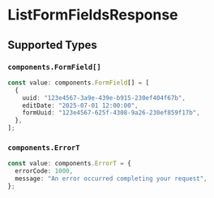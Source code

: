 # ListFormFieldsResponse


## Supported Types

### `components.FormField[]`

```typescript
const value: components.FormField[] = [
  {
    uuid: "123e4567-3a9e-439e-b915-230ef404f67b",
    editDate: "2025-07-01 12:00:00",
    formUuid: "123e4567-625f-4308-9a26-230ef859f17b",
  },
];
```

### `components.ErrorT`

```typescript
const value: components.ErrorT = {
  errorCode: 1000,
  message: "An error occurred completing your request",
};
```

